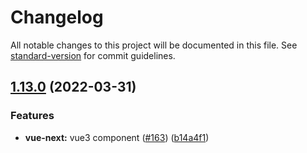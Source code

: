 # Changelog

All notable changes to this project will be documented in this file. See [standard-version](https://github.com/conventional-changelog/standard-version) for commit guidelines.

## [1.13.0](https://github.com/bytedance/bytemd/compare/v1.12.4...v1.13.0) (2022-03-31)


### Features

* **vue-next:** vue3 component ([#163](https://github.com/bytedance/bytemd/issues/163)) ([b14a4f1](https://github.com/bytedance/bytemd/commit/b14a4f1ce6e16210965cf604ff8b70b0cc078368))
